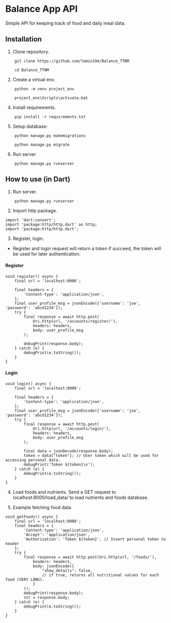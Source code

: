 
# Balance App API

Simple API for keeping track of food and daily meal data.


## Installation

1. Clone repository.
```
    git clone https://github.com/lemin194/Balance_TTNM
```
```
    cd Balance_TTNM
```
2. Create a virtual env.

```
    python -m venv project_env
```
```
    project_env\Scripts\activate.bat
```
4. Install requirements.

```
    pip install -r requirements.txt
```
5. Setup database:
```
    python manage.py makemigrations
```
```
    python manage.py migrate
```
6. Run server
```
    python manage.py runserver
```
## How to use (in Dart)
1. Run server.
```
    python manage.py runserver
```
2. Import http package.
```
import 'dart:convert';
import 'package:http/http.dart' as http;
import 'package:http/http.dart';
```

3. Register, login.
* Register and login request will return a token if succeed, the token will be used for later authentication.
#### Register
```
void register() async {
    final url = 'localhost:8000';

    final headers = {
        'Content-type': 'application/json',
    };
    final user_profile_msg = jsonEncode({'username': 'joe', 'password': 'abcd1234'});
    try {
        final response = await http.post(
            Uri.http(url, '/accounts/register/'),
            headers: headers,
            body: user_profile_msg
        );

        debugPrint(response.body);
    } catch (e) {
        debugPrint(e.toString());
    }
}
```

#### Login
```
void login() async {
    final url = 'localhost:8000';

    final headers = {
        'Content-type': 'application/json',
    };
    final user_profile_msg = jsonEncode({'username': 'joe', 'password': 'abcd1234'});
    try {
        final response = await http.post(
            Uri.http(url, '/accounts/login/'),
            headers: headers,
            body: user_profile_msg
        );

        final data = jsonDecode(response.body);
        token = data["token"]; // User token which will be used for accessing personal data.
        debugPrint('Token ${token}\n');
    } catch (e) {
        debugPrint(e.toString());
    }
}
```

4. Load foods and nutrients.
Send a GET request to localhost:8000/load_data/ to load nutrients and foods database.

5. Example fetching food data.
```
void getFoods() async {
    final url = 'localhost:8000';
    final headers = {
        'Content-type': 'application/json',
        'Accept': 'application/json',
        'Authorization': 'Token ${token}', // Insert personal token to header
    };
    try {
        final response = await http.post(Uri.http(url, '/foods/'),
            headers: headers,
            body: jsonEncode({
                "show_details": false,
                // if true, returns all nutritional values for each food (VERY LONG).
            }
        ));
        debugPrint(response.body);
        str = response.body;
    } catch (e) {
        debugPrint(e.toString());
    }
}
```
